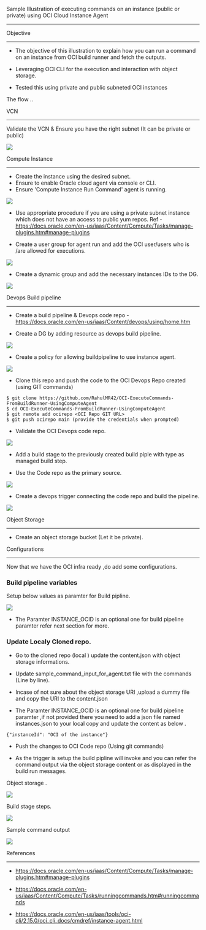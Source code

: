 
Sample Illustration of executing commands on an instance (public or private) using OCI Cloud Instance Agent

------

Objective

--------

- The objective of this illustration to explain how you can run a command on an instance from OCI build runner and fetch the outputs.

- Leveraging OCI CLI for the execution and interaction with object storage.

- Tested this using private and public subneted OCI instances 


The flow ..

VCN

----

Validate the VCN & Ensure you have the right subnet (It can be private or public)

![](images/vcn_subnet.png)

Compute Instance

-----

- Create the instance using the desired subnet.
- Ensure to enable Oracle cloud agent via console or CLI.
- Ensure 'Compute Instance Run Command' agent is running.

![](images/instance_agent_view.png)

- Use appropriate procedure if you are using a private subnet instance which does not have an access to public yum repos. Ref -  https://docs.oracle.com/en-us/iaas/Content/Compute/Tasks/manage-plugins.htm#manage-plugins 

- Create a user group for agent run and add the OCI user/users who is /are allowed for executions.

![](images/group_run_users.png)

- Create a dynamic group and add the necessary instances IDs to the DG.

![](images/policy_dg_allow_for_agent.png)

Devops Build pipeline

----

- Create a build pipeline & Devops code repo - https://docs.oracle.com/en-us/iaas/Content/devops/using/home.htm

- Create a DG by adding resource as devops build pipeline.

![](images/dg_allow_buildpipeline_for_commandexec.png)

- Create a policy for allowing buildpipeline to use instance agent.

![](images/policy_dg_allow_for_agent.png)

- Clone this repo and push the code to the OCI Devops Repo created (using GIT commands)

```
$ git clone https://github.com/RahulMR42/OCI-ExecuteCommands-FromBuildRunner-UsingComputeAgent
$ cd OCI-ExecuteCommands-FromBuildRunner-UsingComputeAgent
$ git remote add ocirepo <OCI Repo GIT URL>
$ git push ocirepo main (provide the credentials when prompted)
```

- Validate the OCI Devops code repo.

![](images/devops_coderepo.png)


- Add a build stage  to the previously created build piple with type as managed build step.

- Use the Code repo as the primary source.

![](images/devops_buildpipeline_stage.png)

- Create a devops trigger connecting the code repo and build the pipeline.

![](images/devops_trigger.png)

Object Storage

----
- Create an object storage bucket (Let it be private).

Configurations

----

Now that we have the OCI infra ready ,do add some configurations.

### Build pipeline variables 
Setup below values as paramter for Build pipline.

![](images/devops_build_params.png)

- The Paramter INSTANCE_OCID is an optional one for build pipeline paramter refer next section for more.

### Update Localy Cloned repo.

- Go to the cloned repo (local ) update the content.json with object storage informations.

- Update sample_command_input_for_agent.txt file with the commands (Line by line).

- Incase of not sure about the object storage URI ,upload a dummy file and copy the URI to the content.json

- The Paramter INSTANCE_OCID is an optional one for build pipeline paramter ,if not provided there you need to add a json file named instances.json to your local copy and update the content as below .

```
{"instanceId": "OCI of the instance"}
```

- Push the changes to OCI Code repo (Using git commands)

- As the trigger is setup the build pipline will invoke and you can refer the command output via the object storage content or as displayed in the build run messages.

Object storage .

![](images/object_content.png)

Build stage steps.

![](images/build_stage_op1.png)

Sample command output

![](images/build_stage_op2.png)


References 

------

- https://docs.oracle.com/en-us/iaas/Content/Compute/Tasks/manage-plugins.htm#manage-plugins

- https://docs.oracle.com/en-us/iaas/Content/Compute/Tasks/runningcommands.htm#runningcommands 

- https://docs.oracle.com/en-us/iaas/tools/oci-cli/2.15.0/oci_cli_docs/cmdref/instance-agent.html 







 








